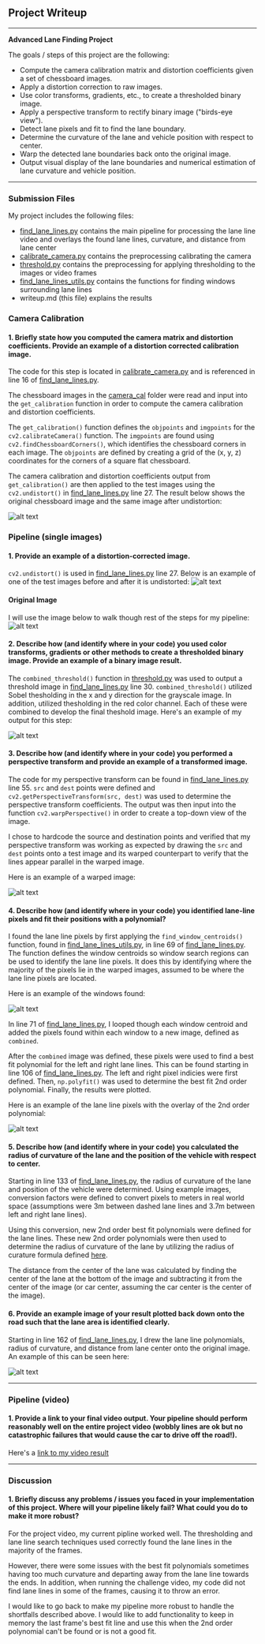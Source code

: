 ## Project Writeup

---

**Advanced Lane Finding Project**

The goals / steps of this project are the following:

* Compute the camera calibration matrix and distortion coefficients given a set of chessboard images.
* Apply a distortion correction to raw images.
* Use color transforms, gradients, etc., to create a thresholded binary image.
* Apply a perspective transform to rectify binary image ("birds-eye view").
* Detect lane pixels and fit to find the lane boundary.
* Determine the curvature of the lane and vehicle position with respect to center.
* Warp the detected lane boundaries back onto the original image.
* Output visual display of the lane boundaries and numerical estimation of lane curvature and vehicle position.

[//]: # (Image References)

[image1]: ./output_images/undistorted_chessboard.png "Undistorted Chessboard"
[image2]: ./output_images/undistorted_lane_lines.png "Undistorted Lane Lines"
[image3]: ./output_images/test_images_overlay_step1_threshold/test3.jpg "Binary Example"
[image4]: ./output_images/test_images_overlay_step2_perspective/test3.jpg "Warped Example"
[image5]: ./output_images/test_images_overlay_step3_windows/test3.jpg "Window Overlay Example"
[image6]: ./output_images/test_images_overlay_step4_polyfit/test3.jpg "Polyfit Line Example"
[image7]: ./output_images/test_images_with_lane_line_overlay/test3.jpg "Result Output"
[image8]: ./test_images/test3.jpg "Undistorted Lane Line Image"
[video1]: https://www.youtube.com/watch?v=tTAImRSo81s "Video"

---
### Submission Files

My project includes the following files:
* [find_lane_lines.py](find_lane_lines.py) contains the main pipeline for processing the lane line video and overlays the found lane lines, curvature, and distance from lane center
* [calibrate_camera.py](calibrate_camera.py) contains the preprocessing calibrating the camera
* [threshold.py](threshold.py) contains the preprocessing for applying thresholding to the images or video frames
* [find_lane_lines_utils.py](find_lane_lines_utils.py) contains the functions for finding windows surrounding lane lines
* writeup.md (this file) explains the results

### Camera Calibration

#### 1. Briefly state how you computed the camera matrix and distortion coefficients. Provide an example of a distortion corrected calibration image.

The code for this step is located in [calibrate_camera.py](calibrate_camera.py) and is referenced in line 16 of [find_lane_lines.py](find_lane_lines.py).

The chessboard images in the [camera_cal](camera_cal) folder were read and input into the `get_calibration` function in order to compute the camera calibration and distortion coefficients. 

The `get_calibration()` function defines the `objpoints` and `imgpoints` for the `cv2.calibrateCamera()` function. The `imgpoints` are found using `cv2.findChessboardCorners()`, which identifies the chessboard corners in each image. The `objpoints` are defined by creating a grid of the (x, y, z) coordinates for the corners of a square flat chessboard. 

The camera calibration and distortion coefficients output from `get_calibration()` are then applied to the test images using the `cv2.undistort()` in [find_lane_lines.py](find_lane_lines.py) line 27. The result below shows the original chessboard image and the same image after undistortion: 

![alt text][image1]

### Pipeline (single images)

#### 1. Provide an example of a distortion-corrected image.

`cv2.undistort()` is used in [find_lane_lines.py](find_lane_lines.py) line 27. Below is an example of one of the test images before and after it is undistorted:
![alt text][image2]

#### Original Image

I will use the image below to walk though rest of the steps for my pipeline:
![alt text][image8]

#### 2. Describe how (and identify where in your code) you used color transforms, gradients or other methods to create a thresholded binary image.  Provide an example of a binary image result.

The `combined_threshold()` function in [threshold.py](threshold.py) was used to output a threshold image in [find_lane_lines.py](find_lane_lines.py) line 30. `combined_threshold()` utilized Sobel thesholding in the x and y direction for the grayscale image. In addition, utilized thesholding in the red color channel. Each of these were combined to develop the final theshold image. Here's an example of my output for this step:

![alt text][image3]

#### 3. Describe how (and identify where in your code) you performed a perspective transform and provide an example of a transformed image.

The code for my perspective transform can be found in [find_lane_lines.py](find_lane_lines.py) line 55. `src` and `dest` points were defined and `cv2.getPerspectiveTransform(src, dest)` was used to determine the perspective transform coefficients. The output was then input into the function `cv2.warpPerspective()` in order to create a top-down view of the image.  

I chose to hardcode the source and destination points and verified that my perspective transform was working as expected by drawing the `src` and `dest` points onto a test image and its warped counterpart to verify that the lines appear parallel in the warped image.

Here is an example of a warped image:

![alt text][image4]

#### 4. Describe how (and identify where in your code) you identified lane-line pixels and fit their positions with a polynomial?

I found the lane line pixels by first applying the `find_window_centroids()` function, found in [find_lane_lines_utils.py](find_lane_lines_utils.py), in line 69 of [find_lane_lines.py](find_lane_lines.py). The function defines the window centroids so window search regions can be used to identify the lane line pixels. It does this by identifying where the majority of the pixels lie in the warped images, assumed to be where the lane line pixels are located. 

Here is an example of the windows found:

![alt text][image5]

In line 71 of [find_lane_lines.py](find_lane_lines.py), I looped though each window centroid and added the pixels found within each window to a new image, defined as `combined`. 

After the `combined` image was defined, these pixels were used to find a best fit polynomial for the left and right lane lines. This can be found starting in line 106 of [find_lane_lines.py](find_lane_lines.py). The left and right pixel indicies were first defined. Then, `np.polyfit()` was used to determine the best fit 2nd order polynomial. Finally, the results were plotted. 

Here is an example of the lane line pixels with the overlay of the 2nd order polynomial:

![alt text][image6]

#### 5. Describe how (and identify where in your code) you calculated the radius of curvature of the lane and the position of the vehicle with respect to center.

Starting in line 133 of [find_lane_lines.py](find_lane_lines.py), the radius of curvature of the lane and position of the vehicle were determined. Using example images, conversion factors were defined to convert pixels to meters in real world space (assumptions were 3m between dashed lane lines and 3.7m between left and right lane lines). 

Using this conversion, new 2nd order best fit polynomials were defined for the lane lines. These new 2nd order polynomials were then used to determine the radius of curvature of the lane by utilizing the radius of curature formula defined [here](http://www.intmath.com/applications-differentiation/8-radius-curvature.php).

The distance from the center of the lane was calculated by finding the center of the lane at the bottom of the image and subtracting it from the center of the image (or car center, assuming the car center is the center of the image). 

#### 6. Provide an example image of your result plotted back down onto the road such that the lane area is identified clearly.

Starting in line 162 of [find_lane_lines.py](find_lane_lines.py), I drew the lane line polynomials, radius of curvature, and distance from lane center onto the original image. An example of this can be seen here:

![alt text][image7]

---

### Pipeline (video)

#### 1. Provide a link to your final video output.  Your pipeline should perform reasonably well on the entire project video (wobbly lines are ok but no catastrophic failures that would cause the car to drive off the road!).

Here's a [link to my video result](https://www.youtube.com/watch?v=tTAImRSo81s)

---

### Discussion

#### 1. Briefly discuss any problems / issues you faced in your implementation of this project.  Where will your pipeline likely fail?  What could you do to make it more robust?

For the project video, my current pipline worked well. The thresholding and lane line search techniques used correctly found the lane lines in the majority of the frames. 

However, there were some issues with the best fit polynomials sometimes having too much curvature and departing away from the lane line towards the ends. In addition, when running the challenge video, my code did not find lane lines in some of the frames, causing it to throw an error. 

I would like to go back to make my pipeline more robust to handle the shortfalls described above. I would like to add functionality to keep in memory the last frame's best fit line and use this when the 2nd order polynomial can't be found or is not a good fit.  
